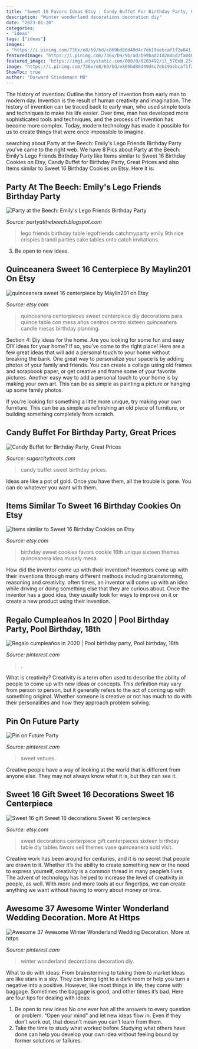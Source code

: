 ```yaml
---
title: "Sweet 16 Favors Ideas Etsy : Candy Buffet For Birthday Party, Great Prices"
description: "Winter wonderland decorations decoration diy"
date: "2023-01-20"
categories:
- "ideas"
tags: ["ideas"]
images:
- "https://i.pinimg.com/736x/e8/69/bd/e869bd80d49d4c7eb19aebcaf1f2e841.jpg"
featuredImage: "https://i.pinimg.com/736x/b9/9b/ad/b99bad21d284bd2fa04053e6878abf2c.jpg"
featured_image: "https://img1.etsystatic.com/000/0/6263492/il_570xN.234296507.jpg"
image: "https://i.pinimg.com/736x/e8/69/bd/e869bd80d49d4c7eb19aebcaf1f2e841.jpg"
ShowToc: true
author: "Durward Stiedemann MD"
---
```



The history of invention: Outline the history of invention from early man to modern day.
Invention is the result of human creativity and imagination. The history of invention can be traced back to early man, who used simple tools and techniques to make his life easier. Over time, man has developed more sophisticated tools and techniques, and the process of invention has become more complex. Today, modern technology has made it possible for us to create things that were once impossible to imagine.

	

		
searching about Party at the Beech: Emily&#039;s Lego Friends Birthday Party you've came to the right web. We have 8 Pics about Party at the Beech: Emily&#039;s Lego Friends Birthday Party like Items similar to Sweet 16 Birthday Cookies on Etsy, Candy Buffet for Birthday Party, Great Prices and also Items similar to Sweet 16 Birthday Cookies on Etsy. Here it is:
		
    
## Party At The Beech: Emily&#039;s Lego Friends Birthday Party

<img loading=lazy src="https://2.bp.blogspot.com/-c3tZDSeYM3I/UhL_l78sxBI/AAAAAAAAAPU/4ACnynHocWI/s1600/309.JPG" onerror="this.onerror=null;this.src='https://tse4.mm.bing.net/th?id=OIP.rJP0ebCukcbXqRhOm-wh1AHaNL&amp;pid=15.1';" alt="Party at the Beech: Emily&#039;s Lego Friends Birthday Party">

_Source: partyatthebeech.blogspot.com_

>lego friends birthday table legofriends catchmyparty emily 9th rice crispies brandi parties cake tables onto catch invitations. 

	

3. Be open to new ideas.

    
## Quinceanera Sweet 16 Centerpiece By Maylin201 On Etsy

<img loading=lazy src="https://img1.etsystatic.com/013/0/7884847/il_570xN.432172233_mi0d.jpg" onerror="this.onerror=null;this.src='https://tse1.mm.bing.net/th?id=OIP.FXs7JL5yA9Bu6sh_vjKxwQHaLH&amp;pid=15.1';" alt="quinceanera sweet 16 centerpiece by Maylin201 on Etsy">

_Source: etsy.com_

>quinceanera centerpieces sweet centerpiece diy decorations para quince table con mesa años centros centro sixteen quinceañera candle mesas birthday planning. 

	

Section 4: Diy ideas for the home.
Are you looking for some fun and easy DIY ideas for your home? If so, you’ve come to the right place! Here are a few great ideas that will add a personal touch to your home without breaking the bank.
One great way to personalize your space is by adding photos of your family and friends. You can create a collage using old frames and scrapbook paper, or get creative and frame some of your favorite pictures. Another easy way to add a personal touch to your home is by making your own art. This can be as simple as painting a picture or hanging up some family photos.

If you’re looking for something a little more unique, try making your own furniture. This can be as simple as refinishing an old piece of furniture, or building something completely from scratch.

    
## Candy Buffet For Birthday Party, Great Prices

<img loading=lazy src="http://sugarcitytreats.com/wp-content/uploads/2015/06/IMG_1544.jpg" onerror="this.onerror=null;this.src='https://tse2.mm.bing.net/th?id=OIP.E5A-Ttqtk78dUlBdqwRKSgHaLO&amp;pid=15.1';" alt="Candy Buffet for Birthday Party, Great Prices">

_Source: sugarcitytreats.com_

>candy buffet sweet birthday prices. 

	

Ideas are like a pot of gold. Once you have them, all the trouble is gone. You can do whatever you want with them.

    
## Items Similar To Sweet 16 Birthday Cookies On Etsy

<img loading=lazy src="https://img1.etsystatic.com/000/0/6263492/il_570xN.234296507.jpg" onerror="this.onerror=null;this.src='https://tse4.mm.bing.net/th?id=OIP.ywIJ6SUJAIaaOll2d9oyQQHaJY&amp;pid=15.1';" alt="Items similar to Sweet 16 Birthday Cookies on Etsy">

_Source: etsy.com_

>birthday sweet cookies favors cookie 16th unique sixteen themes quinceanera idea musely mesa. 

	

How did the inventor come up with their invention?
Inventors come up with their inventions through many different methods including brainstorming, reasoning and creativity. often times, an inventor will come up with an idea while driving or doing something else that they are curious about. Once the inventor has a good idea, they usually look for ways to improve on it or create a new product using their invention.

    
## Regalo Cumpleaños In 2020 | Pool Birthday Party, Pool Birthday, 18th

<img loading=lazy src="https://i.pinimg.com/736x/e8/69/bd/e869bd80d49d4c7eb19aebcaf1f2e841.jpg" onerror="this.onerror=null;this.src='https://tse2.mm.bing.net/th?id=OIP.tRcbOCv5N6qILKp3y6EkkAHaJ4&amp;pid=15.1';" alt="Regalo cumpleaños in 2020 | Pool birthday party, Pool birthday, 18th">

_Source: pinterest.com_

>. 

	

What is creativity?
Creativity is a term often used to describe the ability of people to come up with new ideas or concepts. This definition may vary from person to person, but it generally refers to the act of coming up with something original. Whether someone is creative or not has much to do with their personalities and how they approach problem solving.

    
## Pin On Future Party

<img loading=lazy src="https://i.pinimg.com/736x/61/b7/54/61b754a1fbd672aeb47cad3911b12590--party-venues-sweet-.jpg" onerror="this.onerror=null;this.src='https://tse2.mm.bing.net/th?id=OIP.zhCvqtJRoiVXmZ3_fGsaOAHaE7&amp;pid=15.1';" alt="Pin on Future Party">

_Source: pinterest.com_

>sweet venues. 

	

Creative people have a way of looking at the world that is different from anyone else. They may not always know what it is, but they can see it.

    
## Sweet 16 Gift Sweet 16 Decorations Sweet 16 Centerpiece

<img loading=lazy src="https://img1.etsystatic.com/141/0/13605703/il_fullxfull.1164197601_ecoo.jpg" onerror="this.onerror=null;this.src='https://tse4.mm.bing.net/th?id=OIP.yzae5PLbJEMQzfzqEIFkeAHaJ4&amp;pid=15.1';" alt="Sweet 16 gift Sweet 16 decorations Sweet 16 centerpiece">

_Source: etsy.com_

>sweet decorations centerpiece gift centerpieces sixteen birthday table diy tables favors sell themes vase quinceanera sold visit. 

	

Creative work has been around for centuries, and it is no secret that people are drawn to it. Whether it’s the ability to create something new or the need to express yourself, creativity is a common thread in many people’s lives. The advent of technology has helped to increase the level of creativity in people, as well. With more and more tools at our fingertips, we can create anything we want without having to worry about money or time.

    
## Awesome 37 Awesome Winter Wonderland Wedding Decoration. More At Https

<img loading=lazy src="https://i.pinimg.com/736x/b9/9b/ad/b99bad21d284bd2fa04053e6878abf2c.jpg" onerror="this.onerror=null;this.src='https://tse2.mm.bing.net/th?id=OIP.lR2EZDPZkeyeRRYOwAF6nwHaJ3&amp;pid=15.1';" alt="Awesome 37 Awesome Winter Wonderland Wedding Decoration. More at https">

_Source: pinterest.com_

>winter wonderland decorations decoration diy. 

	

What to do with ideas: From brainstorming to taking them to market
Ideas are like stars in a sky. They can bring light to a dark room or help you turn a negative into a positive. However, like most things in life, they come with baggage. Sometimes the baggage is good, and other times it’s bad. Here are four tips for dealing with ideas:
1. Be open to new ideas 
No one ever has all the answers to every question or problem. “Open your mind” and let new ideas flow in. Even if they don’t work out, that doesn’t mean you can’t learn from them. 
2. Take the time to study what worked before 
Studying what others have done can help you develop your own idea without feeling bound by former solutions or failures.

